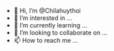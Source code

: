 - 👋 Hi, I’m @Chilahuythoi
- 👀 I’m interested in ...
- 🌱 I’m currently learning ...
- 💞️ I’m looking to collaborate on ...
- 📫 How to reach me ...

<!---
Chilahuythoi/Chilahuythoi is a ✨ special ✨ repository because its `README.md` (this file) appears on your GitHub profile.
You can click the Preview link to take a look at your changes.
--->
